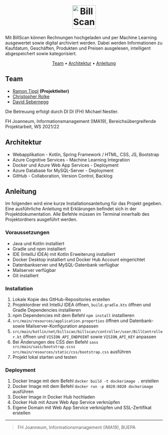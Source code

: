 <h1 align="center">
    <img src="https://dl.dropboxusercontent.com/s/9sbp8u14x290gcv/billscan-logo-dark.svg?dl=0" alt="BillScan" height="75">
</h1>

<p>
Mit BillScan können Rechnungen hochgeladen und per Machine Learning ausgewertet sowie digital archiviert werden. Dabei werden Informationen zu Kaufdatum, Geschäften, Produkten und Preisen ausgelesen, intelligent abgespeichert sowie kategorisiert.
</p>

<p align="center">
  <a href="#team">Team</a> •
  <a href="#architektur">Architektur</a> •
  <a href="#anleitung">Anleitung</a>
</p>

## Team

- <a href="https://github.com/ramontip">Ramon Tippl</a> <b>(Projektleiter)</b>
- <a href="https://github.com/rolkef">Christopher Rolke</a>
- <a href="https://github.com/DavidSeb2020">David Sebernegg</a>

<p>Die Betreuung erfolgt durch DI DI (FH) Michael Nestler.</p>
<p>FH Joanneum, Informationsmanagement (IMA19), Bereichsübergreifende Projektarbeit, WS 2021/22</p>

## Architektur

- Webapplikation - Kotlin, Spring Framework / HTML, CSS, JS, Bootstrap
- Azure Cognitive Services - Machine Learning Integration
- Docker und Azure Web App Services - Deployment
- Azure Database for MySQL-Server - Deployment
- GitHub - Collaboration, Version Control, Backlog

## Anleitung

Im folgenden wird eine kurze Installationsanleitung für das Projekt gegeben. Eine ausführliche Anleitung mit Erklärungen
befindet sich in der Projektdokumentation. Alle Befehle müssen im Terminal innerhalb des Projektordners ausgeführt
werden.

### Voraussetzungen

- Java und Kotlin installiert
- Gradle und npm installiert
- IDE (IntelliJ IDEA) mit Kotlin Erweiterung installiert
- Docker Desktop installiert und Docker Hub Account eingerichtet
- Datenbankserver und MySQL-Datenbank verfügbar
- Mailserver verfügbar
- Git installiert

### Installation

1. Lokale Kopie des GitHub-Repositories erstellen
2. Projektordner mit IntelliJ IDEA öffnen, `build.gradle.kts` öffnen und Gradle Dependencies installieren
3. npm Dependencies mit dem Befehl `npm install` installieren
4. `src/main/resources/application.properties` öffnen und Datenbank- sowie Mailserver-Konfiguration anpassen
5. `src/main/kotlin/net/billscan/billscan/controller/user/BillController.kt` öffnen und `VISION_API_ENDPOINT`
   sowie `VISION_API_KEY` anpassen
6. Bei Änderungen des CSS den Befehl `sass src/main/sass/bootstrap.scss src/main/resources/static/css/bootstrap.css`
   ausführen
7. Projekt lokal starten und testen

### Deployment

1. Docker Image mit dem Befehl `docker build -t dockerimage .` erstellen
2. Docker Image mit dem Befehl `docker run -p 8020:8020 dockerimage` ausführen
3. Docker Image in Docker Hub hochladen
4. Docker Hub mit Azure Web App Service verknüpfen
5. Eigene Domain mit Web App Service verknüpfen und SSL-Zertifikat erstellen

---
> FH Joanneum, Informationsmanagement (IMA19), BUEPA
